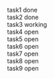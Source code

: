 task1 done <br>
task2 done <br>
task3 working <br>
task4 open <br>
task5 open <br>
task6 open <br>
task7 open <br>
task8 open <br>
task9 open <br>

